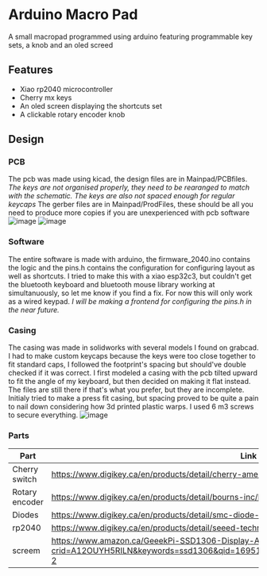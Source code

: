 # Arduino Macro Pad
 A small macropad programmed using arduino featuring programmable key sets, a knob and an oled screed

## Features
- Xiao rp2040 microcontroller
- Cherry mx keys
- An oled screen displaying the shortcuts set
- A clickable rotary encoder knob

## Design
### PCB
The pcb was made using kicad, the design files are in Mainpad/PCBfiles.
 *The keys are not organised properly, they need to be rearanged to match with the schematic. The keys are also not spaced enough for regular keycaps*
The gerber files are in Mainpad/ProdFiles, these should be all you need to produce more copies if you are unexperienced with pcb software
![image](https://github.com/Raphael-Leb/Arduino-Macro-Pad/assets/62116334/0b677f26-b157-48f2-9d50-37d034ec1afd)
![image](https://github.com/Raphael-Leb/Arduino-Macro-Pad/assets/62116334/75c25d1b-7260-46d9-bd6b-c0ee0f1ee455)

### Software
The entire software is made with arduino, the firmware_2040.ino contains the logic and the pins.h contains the configuration for configuring layout as well as shortcuts.
I tried to make this with a xiao esp32c3, but couldn't get the bluetooth keyboard and bluetooth mouse library working at simultanuously, so let me know if you find a fix. For now this will only work as a wired keypad.
*I will be making a frontend for configuring the pins.h in the near future.*

### Casing
The casing was made in solidworks with several models I found on grabcad. 
I had to make custom keycaps because the keys were too close together to fit standard caps, I followed the footprint's spacing but should've double checked if it was correct.
I first modeled a casing with the pcb tilted upward to fit the angle of my keyboard, but then decided on making it flat instead. The files are still there if that's what you prefer, but they are incomplete.
Initialy tried to make a press fit casing, but spacing proved to be quite a pain to nail down considering how 3d printed plastic warps. I used 6 m3 screws to secure everything.
![image](https://github.com/Raphael-Leb/Arduino-Macro-Pad/assets/62116334/5a00618b-a451-4685-b815-9650acbdede7)

### Parts
| Part   | Link | Amount |
| -------- | ------- | ------- |
| Cherry switch  | https://www.digikey.ca/en/products/detail/cherry-americas-llc/MX1A-E1NW/20180    | 8 |
| Rotary encoder | https://www.digikey.ca/en/products/detail/bourns-inc/PEC11R-4215K-S0024/4499662     | 1 |
| Diodes    | https://www.digikey.ca/en/products/detail/smc-diode-solutions/1N4148/6022448    | 8 |
| rp2040    | https://www.digikey.ca/en/products/detail/seeed-technology-co-ltd/102010428/14672129   | 1 |
| screem    | https://www.amazon.ca/GeeekPi-SSD1306-Display-Arduino-Raspberry/dp/B0833PF7ML/ref=sr_1_2?crid=A12OUYH5RILN&keywords=ssd1306&qid=1695136173&sprefix=ssd130%2Caps%2C130&sr=8-2   | 1 |
